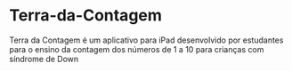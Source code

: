 # Terra-da-Contagem
Terra da Contagem é um aplicativo para iPad desenvolvido por estudantes para o ensino da contagem dos números de 1 a 10 para crianças com síndrome de Down
